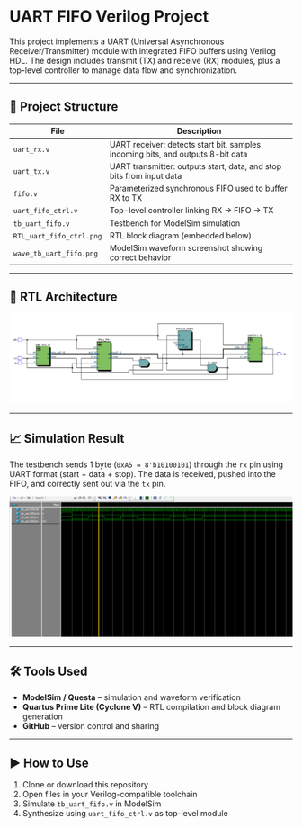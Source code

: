 # UART FIFO Verilog Project

This project implements a UART (Universal Asynchronous Receiver/Transmitter) module with integrated FIFO buffers using Verilog HDL. The design includes transmit (TX) and receive (RX) modules, plus a top-level controller to manage data flow and synchronization.

---

## 📁 Project Structure

| File | Description |
|------|-------------|
| `uart_rx.v` | UART receiver: detects start bit, samples incoming bits, and outputs 8-bit data |
| `uart_tx.v` | UART transmitter: outputs start, data, and stop bits from input data |
| `fifo.v` | Parameterized synchronous FIFO used to buffer RX to TX |
| `uart_fifo_ctrl.v` | Top-level controller linking RX → FIFO → TX |
| `tb_uart_fifo.v` | Testbench for ModelSim simulation |
| `RTL_uart_fifo_ctrl.png` | RTL block diagram (embedded below) |
| `wave_tb_uart_fifo.png` | ModelSim waveform screenshot showing correct behavior |

---

## 🧠 RTL Architecture

![RTL Diagram](RTL_uart_fifo_ctrl.png)

---

## 📈 Simulation Result

The testbench sends 1 byte (`0xA5 = 8'b10100101`) through the `rx` pin using UART format (start + data + stop). The data is received, pushed into the FIFO, and correctly sent out via the `tx` pin.

![Simulation Waveform](wave_tb_uart_fifo.png)

---

## 🛠️ Tools Used

- **ModelSim / Questa** – simulation and waveform verification
- **Quartus Prime Lite (Cyclone V)** – RTL compilation and block diagram generation
- **GitHub** – version control and sharing

---

## ▶️ How to Use

1. Clone or download this repository
2. Open files in your Verilog-compatible toolchain
3. Simulate `tb_uart_fifo.v` in ModelSim
4. Synthesize using `uart_fifo_ctrl.v` as top-level module
